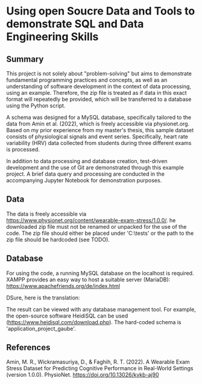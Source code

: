 # Using open Soucre Data and Tools to demonstrate SQL and Data Engineering Skills

## Summary
This project is not solely about "problem-solving" but aims to demonstrate fundamental programming practices and concepts, as well as an understanding of software development in the context of data processing, using an example. Therefore, the zip file is treated as if data in this exact format will repeatedly be provided, which will be transferred to a database using the Python script.

A schema was designed for a MySQL database, specifically tailored to the data from Amin et al. (2022), which is freely accessible via physionet.org. Based on my prior experience from my master's thesis, this sample dataset consists of physiological signals and event series. Specifically, heart rate variability (HRV) data collected from students during three different exams is processed.

In addition to data processing and database creation, test-driven development and the use of Git are demonstrated through this example project. A brief data query and processing are conducted in the accompanying Jupyter Notebook for demonstration purposes.


## Data
The data is freely accessible via https://www.physionet.org/content/wearable-exam-stress/1.0.0/. he downloaded zip file must not be renamed or unpacked for the use of the code. The zip file should either be placed under 'C:\tests' or the path to the zip file should be hardcoded (see TODO).

## Database
For using the code, a running MySQL database on the localhost is required. XAMPP provides an easy way to host a suitable server (MariaDB): https://www.apachefriends.org/de/index.html

DSure, here is the translation:

The result can be viewed with any database management tool. For example, the open-source software HeidiSQL can be used  (https://www.heidisql.com/download.php). The hard-coded schema is 'application_project_gaube'.


## References
Amin, M. R., Wickramasuriya, D., & Faghih, R. T. (2022). A Wearable Exam Stress Dataset for Predicting Cognitive Performance in Real-World Settings (version 1.0.0). PhysioNet. https://doi.org/10.13026/kvkb-aj90